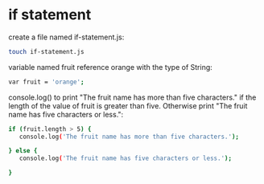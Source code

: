 # if statement


create a file named if-statement.js:

```sh
touch if-statement.js
```

variable named fruit reference orange with the type of String:
```sh
var fruit = 'orange';
```

console.log() to print "The fruit name has more than five characters." 
if the length of the value of fruit is greater than five.
Otherwise print "The fruit name has five characters or less.":

```sh
if (fruit.length > 5) {
   console.log('The fruit name has more than five characters.');

} else {
   console.log('The fruit name has five characters or less.');

}
```
